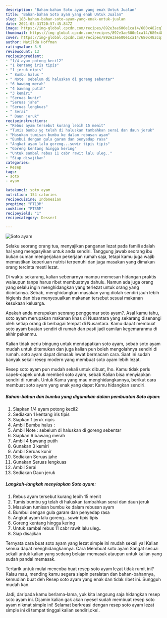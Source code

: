 ```yaml
---
description: "Bahan-bahan Soto ayam yang enak Untuk Jualan"
title: "Bahan-bahan Soto ayam yang enak Untuk Jualan"
slug: 183-bahan-bahan-soto-ayam-yang-enak-untuk-jualan
date: 2021-05-31T20:57:45.847Z
image: https://img-global.cpcdn.com/recipes/892e3ae600e1ca14/680x482cq70/soto-ayam-foto-resep-utama.jpg
thumbnail: https://img-global.cpcdn.com/recipes/892e3ae600e1ca14/680x482cq70/soto-ayam-foto-resep-utama.jpg
cover: https://img-global.cpcdn.com/recipes/892e3ae600e1ca14/680x482cq70/soto-ayam-foto-resep-utama.jpg
author: Matilda Hoffman
ratingvalue: 3.9
reviewcount: 13
recipeingredient:
- "1/4 ayam potong kecil2"
- "1 kentang iris tipis"
- "1 jeruk nipis"
- " Bumbu halus "
- " Note  sebelum di haluskan di goreng sebentar"
- "6 bawang merah"
- "4 bawang putih"
- "3 kemiri"
- "Seruas kunir"
- "Seruas jahe"
- "Seruas lengkuas"
- " Serai"
- " Daun jeruk"
recipeinstructions:
- "Rebus ayam tersebut kurang lebih 15 menit"
- "Tumis bumbu yg telah di haluskan tambahkan serai dan daun jeruk"
- "Masukan tumisan bumbu ke dalam rebusan ayam"
- "Bumbui dengan gula garam dan penyedap rasa"
- "Angkat ayam lalu goreng...suwir tipis tipis"
- "Goreng kentang hingga kering"
- "Untuk sambal rebus 11 cabr rawit lalu uleg.."
- "Siap disajikan"
categories:
- Resep
tags:
- soto
- ayam

katakunci: soto ayam 
nutrition: 154 calories
recipecuisine: Indonesian
preptime: "PT13M"
cooktime: "PT35M"
recipeyield: "1"
recipecategory: Dessert

---
```



![Soto ayam](https://img-global.cpcdn.com/recipes/892e3ae600e1ca14/680x482cq70/soto-ayam-foto-resep-utama.jpg)

Selaku seorang orang tua, menyajikan panganan lezat pada famili adalah hal yang mengasyikan untuk anda sendiri. Tanggung jawab seorang ibu bukan cuman mengerjakan pekerjaan rumah saja, tetapi kamu juga wajib memastikan keperluan nutrisi terpenuhi dan juga masakan yang dimakan orang tercinta mesti lezat.

Di waktu  sekarang, kalian sebenarnya mampu memesan hidangan praktis walaupun tanpa harus ribet membuatnya dahulu. Namun ada juga orang yang selalu ingin menghidangkan yang terlezat untuk orang yang dicintainya. Sebab, menghidangkan masakan yang diolah sendiri jauh lebih higienis dan bisa menyesuaikan makanan tersebut sesuai makanan kesukaan keluarga. 



Apakah anda merupakan seorang penggemar soto ayam?. Asal kamu tahu, soto ayam merupakan makanan khas di Nusantara yang sekarang disenangi oleh setiap orang di berbagai tempat di Nusantara. Kamu dapat membuat soto ayam buatan sendiri di rumah dan pasti jadi camilan kegemaranmu di akhir pekanmu.

Kalian tidak perlu bingung untuk mendapatkan soto ayam, sebab soto ayam mudah untuk ditemukan dan juga kalian pun boleh mengolahnya sendiri di rumah. soto ayam dapat dimasak lewat bermacam cara. Saat ini sudah banyak sekali resep modern yang membuat soto ayam lebih lezat.

Resep soto ayam pun mudah sekali untuk dibuat, lho. Kamu tidak perlu capek-capek untuk membeli soto ayam, sebab Kalian bisa menyiapkan sendiri di rumah. Untuk Kamu yang mau menghidangkannya, berikut cara membuat soto ayam yang enak yang dapat Kamu hidangkan sendiri.

<!--inarticleads1-->

##### Bahan-bahan dan bumbu yang digunakan dalam pembuatan Soto ayam:

1. Siapkan 1/4 ayam potong kecil2
1. Sediakan 1 kentang iris tipis
1. Siapkan 1 jeruk nipis
1. Ambil  Bumbu halus :
1. Ambil  Note : sebelum di haluskan di goreng sebentar
1. Siapkan 6 bawang merah
1. Ambil 4 bawang putih
1. Gunakan 3 kemiri
1. Ambil Seruas kunir
1. Sediakan Seruas jahe
1. Gunakan Seruas lengkuas
1. Ambil  Serai
1. Sediakan  Daun jeruk




<!--inarticleads2-->

##### Langkah-langkah menyiapkan Soto ayam:

1. Rebus ayam tersebut kurang lebih 15 menit
1. Tumis bumbu yg telah di haluskan tambahkan serai dan daun jeruk
1. Masukan tumisan bumbu ke dalam rebusan ayam
1. Bumbui dengan gula garam dan penyedap rasa
1. Angkat ayam lalu goreng...suwir tipis tipis
1. Goreng kentang hingga kering
1. Untuk sambal rebus 11 cabr rawit lalu uleg..
1. Siap disajikan




Ternyata cara buat soto ayam yang lezat simple ini mudah sekali ya! Kalian semua dapat menghidangkannya. Cara Membuat soto ayam Sangat sesuai sekali untuk kalian yang sedang belajar memasak ataupun untuk kalian yang sudah pandai memasak.

Tertarik untuk mulai mencoba buat resep soto ayam lezat tidak rumit ini? Kalau mau, mending kamu segera siapin peralatan dan bahan-bahannya, kemudian buat deh Resep soto ayam yang enak dan tidak ribet ini. Sungguh mudah kan. 

Jadi, daripada kamu berlama-lama, yuk kita langsung saja hidangkan resep soto ayam ini. Dijamin kalian gak akan nyesel sudah membuat resep soto ayam nikmat simple ini! Selamat berkreasi dengan resep soto ayam lezat simple ini di tempat tinggal kalian sendiri,oke!.

